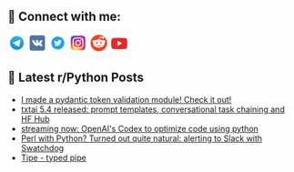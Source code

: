 ## 🔎 Connect with me:
[<img src="https://github.com/bullbesh/bullbesh/blob/main/images/Telegram.png" width="32" height="32" />](https://t.me/bullbesh)
[<img src="https://github.com/bullbesh/bullbesh/blob/main/images/VK.png" width="32" height="32" />](https://vk.com/bullbesh)
[<img src="https://github.com/bullbesh/bullbesh/blob/main/images/Twitter.png" width="32" height="32" />](https://twitter.com/bullbesh1)
[<img src="https://github.com/bullbesh/bullbesh/blob/main/images/Instagram.png" width="32" height="32" />](https://www.instagram.com/bullbesh)
[<img src="https://github.com/bullbesh/bullbesh/blob/main/images/Reddit.png" width="32" height="32" />](https://www.reddit.com/user/bullbesh)
[<img src="https://github.com/bullbesh/bullbesh/blob/main/images/YouTube.png" width="32" height="32" />](https://www.youtube.com/channel/UCtfjRs6uzgq5mfm8S06WTcg)

## 📕 Latest r/Python Posts
<!-- BLOG-POST-LIST:START -->
- [I made a pydantic token validation module! Check it out!](https://www.reddit.com/r/Python/comments/11ke48w/i_made_a_pydantic_token_validation_module_check/)
- [txtai 5.4 released: prompt templates, conversational task chaining and HF Hub](https://www.reddit.com/r/Python/comments/11kcqj1/txtai_54_released_prompt_templates_conversational/)
- [streaming now: OpenAI&#39;s Codex to optimize code using python](https://www.reddit.com/r/Python/comments/11kcole/streaming_now_openais_codex_to_optimize_code/)
- [Perl with Python? Turned out quite natural: alerting to Slack with Swatchdog](https://www.reddit.com/r/Python/comments/11kbvy3/perl_with_python_turned_out_quite_natural/)
- [Tipe - typed pipe](https://www.reddit.com/r/Python/comments/11kbi1q/tipe_typed_pipe/)
<!-- BLOG-POST-LIST:END -->
